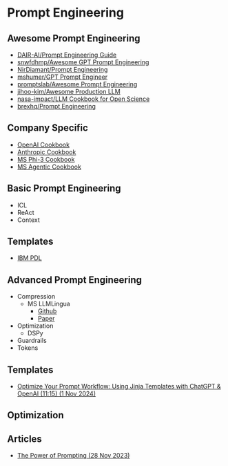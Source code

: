 # Prompt Engineering

## Awesome Prompt Engineering

* [DAIR-AI/Prompt Engineering Guide](https://github.com/dair-ai/Prompt-Engineering-Guide)
* [snwfdhmp/Awesome GPT Prompt Engineering](https://github.com/snwfdhmp/awesome-gpt-prompt-engineering)
* [NirDiamant/Prompt Engineering](https://github.com/NirDiamant/Prompt_Engineering)
* [mshumer/GPT Prompt Engineer](https://github.com/mshumer/gpt-prompt-engineer)
* [promptslab/Awesome Prompt Engineering](https://github.com/promptslab/Awesome-Prompt-Engineering)
* [jihoo-kim/Awesome Production LLM](https://github.com/jihoo-kim/awesome-production-llm)
* [nasa-impact/LLM Cookbook for Open Science](https://github.com/NASA-IMPACT/LLM-cookbook-for-open-science)
* [brexhq/Prompt Engineering](https://github.com/brexhq/prompt-engineering)

## Company Specific

* [OpenAI Cookbook](https://github.com/openai/openai-cookbook/tree/main)
* [Anthropic Cookbook](https://github.com/anthropics/anthropic-cookbook)
* [MS Phi-3 Cookbook](https://github.com/microsoft/Phi-3CookBook)
* [MS Agentic Cookbook](https://github.com/microsoft/AgenticCookBook)

## Basic Prompt Engineering

* ICL
* ReAct
* Context

## Templates

* [IBM PDL](https://ibm.github.io/prompt-declaration-language/#interpreter-installation)

## Advanced Prompt Engineering

* Compression
  * MS LLMLingua
    * [Github](https://github.com/microsoft/LLMLingua)
    * [Paper](https://arxiv.org/pdf/2403.12968)
* Optimization
  * DSPy
* Guardrails
* Tokens

## Templates

* [Optimize Your Prompt Workflow: Using Jinja Templates with ChatGPT & OpenAI (11:15) (1 Nov 2024)](https://www.youtube.com/watch?v=8K2HbXhwWug)

## Optimization

## Articles

* [The Power of Prompting (28 Nov 2023)](https://www.microsoft.com/en-us/research/blog/the-power-of-prompting/)